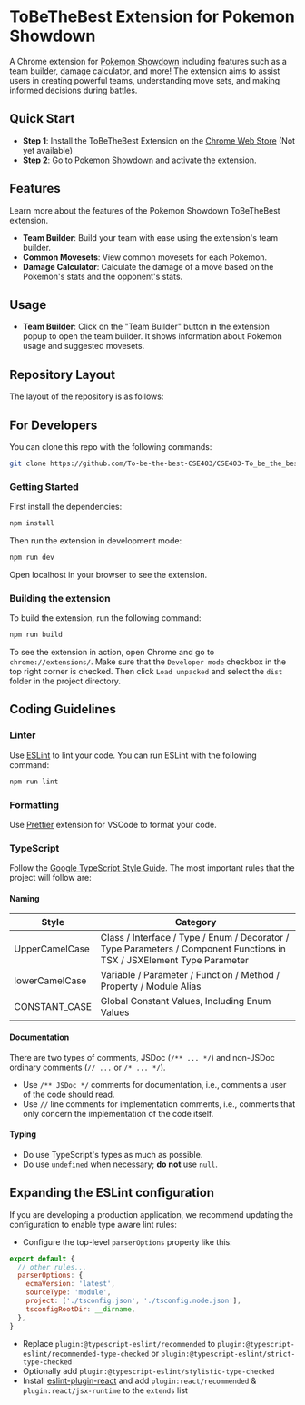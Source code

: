 # ToBeTheBest Extension for Pokemon Showdown

A Chrome extension for [Pokemon Showdown](https://play.pokemonshowdown.com/) including features such as a team builder, damage calculator, and more! The extension aims to assist users in creating powerful teams, understanding move sets, and making informed decisions during battles.

## Quick Start
- **Step 1**: Install the ToBeTheBest Extension on the [Chrome Web Store](https://chromewebstore.google.com/) (Not yet available)
- **Step 2**: Go to [Pokemon Showdown](https://play.pokemonshowdown.com/) and activate the extension.

## Features
Learn more about the features of the Pokemon Showdown ToBeTheBest extension.

- **Team Builder**: Build your team with ease using the extension's team builder.
- **Common Movesets**: View common movesets for each Pokemon.
- **Damage Calculator**: Calculate the damage of a move based on the Pokemon's stats and the opponent's stats.

## Usage
- **Team Builder**: Click on the "Team Builder" button in the extension popup to open the team builder. It shows information about Pokemon usage and suggested movesets.

## Repository Layout
The layout of the repository is as follows:

## For Developers

You can clone this repo with the following commands:

```bash
git clone https://github.com/To-be-the-best-CSE403/CSE403-To_be_the_best-front
```

### Getting Started
First install the dependencies:

```bash
npm install
```

Then run the extension in development mode:

```bash
npm run dev
```
Open localhost in your browser to see the extension.

### Building the extension
To build the extension, run the following command:

```bash
npm run build
```

To see the extension in action, open Chrome and go to `chrome://extensions/`. Make sure that the `Developer mode` checkbox in the top right corner is checked. Then click `Load unpacked` and select the `dist` folder in the project directory.


## Coding Guidelines

### Linter
Use [ESLint](https://eslint.org/) to lint your code. You can run ESLint with the following command:

```bash
npm run lint
```

### Formatting
Use [Prettier](https://marketplace.visualstudio.com/items?itemName=esbenp.prettier-vscode) extension for VSCode to format your code.

### TypeScript
Follow the [Google TypeScript Style Guide](https://google.github.io/styleguide/tsguide.html). The most important rules that the project will follow are:

#### Naming
| Style            | Category                                                     |
|------------------|--------------------------------------------------------------|
| UpperCamelCase   | Class / Interface / Type / Enum / Decorator / Type Parameters / Component Functions in TSX / JSXElement Type Parameter |
| lowerCamelCase   | Variable / Parameter / Function / Method / Property / Module Alias |
| CONSTANT_CASE    | Global Constant Values, Including Enum Values                 |

#### Documentation
There are two types of comments, JSDoc (`/** ... */`) and non-JSDoc ordinary comments (`// ...` or `/* ... */`).

- Use `/** JSDoc */` comments for documentation, i.e., comments a user of the code should read.
- Use `//` line comments for implementation comments, i.e., comments that only concern the implementation of the code itself.

#### Typing
- Do use TypeScript's types as much as possible.
- Do use `undefined` when necessary; **do not** use `null`.


## Expanding the ESLint configuration

If you are developing a production application, we recommend updating the configuration to enable type aware lint rules:

- Configure the top-level `parserOptions` property like this:

```js
export default {
  // other rules...
  parserOptions: {
    ecmaVersion: 'latest',
    sourceType: 'module',
    project: ['./tsconfig.json', './tsconfig.node.json'],
    tsconfigRootDir: __dirname,
  },
}
```

- Replace `plugin:@typescript-eslint/recommended` to `plugin:@typescript-eslint/recommended-type-checked` or `plugin:@typescript-eslint/strict-type-checked`
- Optionally add `plugin:@typescript-eslint/stylistic-type-checked`
- Install [eslint-plugin-react](https://github.com/jsx-eslint/eslint-plugin-react) and add `plugin:react/recommended` & `plugin:react/jsx-runtime` to the `extends` list
